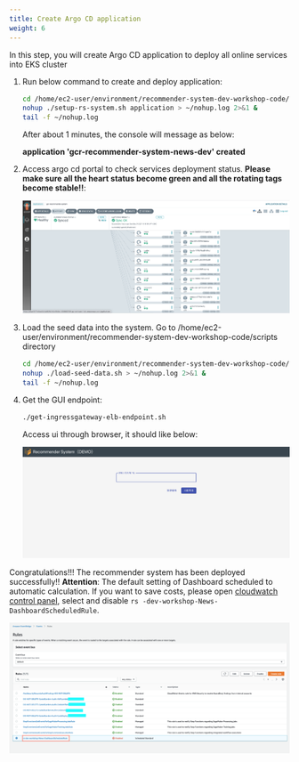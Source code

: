 ```yaml
---
title: Create Argo CD application
weight: 6
---
```


In this step, you will create Argo CD application to deploy all online services into EKS cluster

1. Run below command to create and deploy application:

    ```sh
    cd /home/ec2-user/environment/recommender-system-dev-workshop-code/scripts
    nohup ./setup-rs-system.sh application > ~/nohup.log 2>&1 &
    tail -f ~/nohup.log 
    ```

    After about 1 minutes, the console will message as below:

    **application 'gcr-recommender-system-news-dev' created**

3. Access argo cd portal to check services deployment status. **Please make sure all the heart status become green and all the rotating tags become stable!!**:

    ![Argocd application status](/images/argocd-app-status.png)

4. Load the seed data into the system. Go to /home/ec2-user/environment/recommender-system-dev-workshop-code/scripts directory

    ```sh
    cd /home/ec2-user/environment/recommender-system-dev-workshop-code/scripts
    nohup ./load-seed-data.sh > ~/nohup.log 2>&1 &
    tail -f ~/nohup.log 
    ```

5. Get the GUI endpoint:

    ```sh
    ./get-ingressgateway-elb-endpoint.sh
    ```

    Access ui through browser, it should like below:

    ![Demo UI](/images/demo-ui.png)

Congratulations!!! The recommender system has been deployed successfully!!
**Attention**: The default setting of Dashboard scheduled to automatic calculation. If you want to save costs, please open [cloudwatch control panel](https://console.aws.amazon.com/events/home#/rules), select and disable `rs -dev-workshop-News-DashboardScheduledRule`.

![Dashboard Schedule Disable](/images/dashboard-schedule-disable.png)

